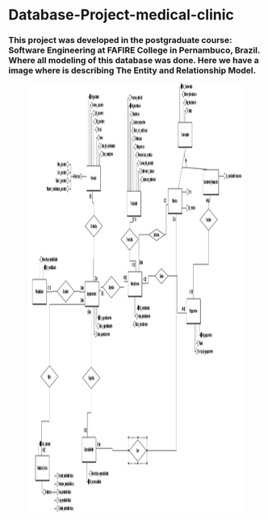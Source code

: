 # Database-Project-medical-clinic

### This project was developed in the postgraduate course: Software Engineering at FAFIRE College in Pernambuco, Brazil. Where all modeling of this database was done. Here we have a image where is describing The Entity and Relationship Model.

 <figure>
    <img src="Model Entity Relationship - Medical Clinic - Software Engineering- img.png"
         alt="Entity Relationship" width="850" height="850">      
</figure>
